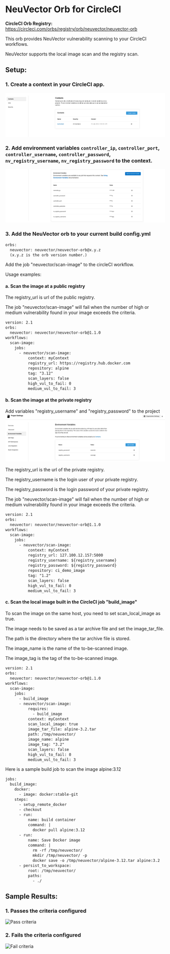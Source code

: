 # NeuVector Orb for CircleCI
**CircleCI Orb Registry:** https://circleci.com/orbs/registry/orb/neuvector/neuvector-orb

This orb provides NeuVector vulnerability scanning to your CircleCI workflows.

NeuVector supports the local image scan and the registry scan.

## Setup:

### 1. Create a context in your CircleCI app.

![Set context](images/context.png?raw=true)

### 2. Add environment variables `controller_ip`, `controller_port`, `controller_username`, `controller_password`, `nv_registry_username`, `nv_registry_password` to the context.

![Set env](images/env.png?raw=true)

### 3. Add the NeuVector orb to your current build config.yml

```
orbs:
  neuvector: neuvector/neuvector-orb@x.y.z
  (x.y.z is the orb version number.)
```

Add the job "neuvector/scan-image" to the circleCI workflow.

Usage examples:

#### a. Scan the image at a public registry

The registry_url is url of the public registry.

The job "neuvector/scan-image" will fail when the number of high or medium vulnerability found in your image exceeds the criteria.

```
version: 2.1
orbs:
  neuvector: neuvector/neuvector-orb@1.1.0
workflows:
  scan-image:
    jobs:
      - neuvector/scan-image:
          context: myContext
          registry_url: https://registry.hub.docker.com
          repository: alpine
          tag: "3.12"
          scan_layers: false
          high_vul_to_fail: 0
          medium_vul_to_fail: 3
```

#### b. Scan the image at the private registry

Add variables "registry_username" and "registry_password" to the project
![Set env](images/env2.png?raw=true)

The registry_url is the url of the private registry. 

The registry_username is the login user of your private registry. 

The registry_password is the login password of your private registry.

The job "neuvector/scan-image" will fail when the number of high or medium vulnerability found in your image exceeds the criteria.

```
version: 2.1
orbs:
  neuvector: neuvector/neuvector-orb@1.1.0
workflows:
  scan-image:
    jobs:
      - neuvector/scan-image:
          context: myContext
          registry_url: 127.100.12.157:5000
          registry_username: ${registry_username}
          registry_password: ${registry_password}
          repository: ci_demo_image
          tag: "1.2"
          scan_layers: false
          high_vul_to_fail: 0
          medium_vul_to_fail: 3
```

#### c. Scan the local image built in the CircleCI job "build_image"

To scan the image on the same host, you need to set scan_local_image as true.

The image needs to be saved as a tar archive file and set the image_tar_file.

The path is the directory where the tar archive file is stored.

The image_name is the name of the to-be-scanned image.

The image_tag is the tag of the to-be-scanned image.

```
version: 2.1
orbs:
  neuvector: neuvector/neuvector-orb@1.1.0
workflows:
  scan-image:
    jobs:
      - build_image
      - neuvector/scan-image:
          requires:
            - build_image
          context: myContext
          scan_local_image: true
          image_tar_file: alpine-3.2.tar
          path: /tmp/neuvector/
          image_name: alpine
          image_tag: "3.2"
          scan_layers: false
          high_vul_to_fail: 0
          medium_vul_to_fail: 3
```

Here is a sample build job to scan the image alpine:3.12

```
jobs:
  build_image:
    docker:
      - image: docker:stable-git
    steps:
      - setup_remote_docker
      - checkout
      - run:
          name: build container
          command: |
            docker pull alpine:3.12
      - run:
          name: Save Docker image
          command: |
            rm -rf /tmp/neuvector/
            mkdir /tmp/neuvector/ -p
            docker save -o /tmp/neuvector/alpine-3.12.tar alpine:3.2
      - persist_to_workspace:
          root: /tmp/neuvector/
          paths:
            - ./
```

## Sample Results:

### 1. Passes the criteria configured

![Pass criteria](images/pass.png?raw=true)

### 2. Fails the criteria configured

![Fail criteria](images/fail.png?raw=true)
